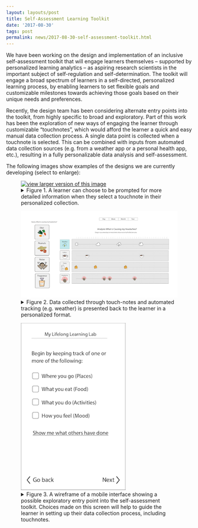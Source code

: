 ```yaml
---
layout: layouts/post
title: Self-Assessment Learning Toolkit
date: '2017-08-30'
tags: post
permalink: news/2017-08-30-self-assessment-toolkit.html
---
```


We have been working on the design and implementation of an inclusive self-assessment
toolkit that will engage learners themselves – supported by personalized learning
analytics – as aspiring research scientists in the important subject of self-regulation
and self-determination. The toolkit will engage a broad spectrum of learners in a
self-directed, personalized learning process, by enabling learners to set flexible
goals and customizable milestones towards achieving those goals based on their unique needs and preferences.

Recently, the design team has been considering alternate entry points into the toolkit,
from highly specific to broad and exploratory. Part of this work has been the exploration
of new ways of engaging the learner through customizable “touchnotes”, which would afford
the learner a quick and easy manual data collection process. A single data point is
collected when a touchnote is selected. This can be combined with inputs from automated
data collection sources (e.g. from a weather app or a personal health app, etc.),
resulting in a fully personalizable data analysis and self-assessment.

The following images show examples of the designs we are currently developing
(select to enlarge):

<figure>
<a href="images/Self-reflection-Figure-1.png"><img src="images/Self-reflection-Figure-1
-thumb.png" alt="view larger version of this image" aria-details="det1"></a>
<figcaption>
<details id="det1">
<summary>
Figure 1. A learner can choose to be prompted for more detailed information when they
select a touchnote in their personalized collection.
</summary>
The image shows a collection of square 'touchnotes' buttons on the left with the heading
'Query: When do I feel most clear-headed and focused?'. The touchnotes in the collection
include 'Focused', 'Good Idea', 'Meditation', 'Weather', 'Diet', and 'Sleep'.
An arrow points from the 'Sleep' touchnote to a dialog box with prompts for more information
including 'Time to bed', 'How many hours?', 'Woke up feeling: refreshed/tired', 'Disrupted?
Y/N', and an option to add notes to a journal. There is a save button at the bottom
of the dialog box.
</details>
</figcaption>
</figure>
<figure>
<a href="images/Self-reflection-Figure-2.png"><img src="images/Self-reflection-Figure-2-thumb.png
" alt="view larger version of this image" aria-details="det2"></a>
<figcaption>
<details id="det2">
<summary>
Figure 2. Data collected through touch-notes and automated tracking (e.g. weather) is presented
back to the learner in a personalized format.
</summary>
The image shows a column of touchnotes on the left-hand side, some of which have been dragged
into a data analysis area in the middle of the screen, where there is a plot showing 4 horizontal
and synchronous 'tracks' of touchnote data vs. time. The plot is titled 'Analysis: What is
causing my headaches?'. The data plotted in the analysis includes 'Weather', 'Coffee', 'Dairy'
, and 'Headaches'.
</details>
</figcaption>
</figure>
<figure>
<a href="images/Self-reflection-Figure-3.png"><img src="images/Self-reflection-Figure-3-thumb.png
" alt="view larger version of this image" aria-details="det3"></a>
<figcaption>
<details id="det3">
<summary>
Figure 3. A wireframe of a mobile interface showing a possible exploratory entry point into the
self-assessment toolkit. Choices made on this screen will help to guide the learner in setting
up their data collection process, including touchnotes.
</summary>
The image shows a mobile interface screen with text that states 'Begin by keeping track of one
or more of the following:'. This text is followed by a list of checkboxes including: 'Where you
go (Places)', 'What you eat (Food), 'What you do (Activities)', and 'How you feel (Mood)'.
This list is followed by an option to 'Show me what others have done', with 'Next' and 'Go back'
buttons at the bottom of the screen.
</details>
</figcaption>
</figure>
